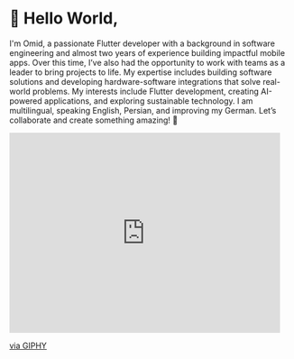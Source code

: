 # 👋 Hello World,
I'm Omid, a passionate Flutter developer with a background in software engineering and almost two years of experience building impactful mobile apps. Over this time, I’ve also had the opportunity to work with teams as a leader to bring projects to life. My expertise includes building software solutions and developing hardware-software integrations that solve real-world problems. My interests include Flutter development, creating AI-powered applications, and exploring sustainable technology. I am multilingual, speaking English, Persian, and improving my German. Let’s collaborate and create something amazing! 🚀

<iframe src="https://giphy.com/embed/rrLt0FcGrDeBq" width="480" height="355" style="" frameBorder="0" class="giphy-embed" allowFullScreen></iframe><p><a href="https://giphy.com/gifs/reactiongifs-rrLt0FcGrDeBq">via GIPHY</a></p>
